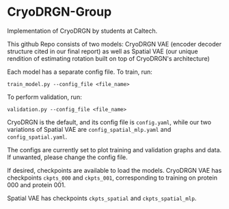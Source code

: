 # CryoDRGN-Group

Implementation of CryoDRGN by students at Caltech. 

This github Repo consists of two models: CryoDRGN VAE (encoder decoder structure cited in our final report) as well as Spatial VAE (our unique rendition of estimating rotation built on top of CryoDRGN's architecture)

Each model has a separate config file. 
To train, run:
```
train_model.py --config_file <file_name>
```

To perform validation, run:
```
validation.py --config_file <file_name>
```

CryoDRGN is the default, and its config file is `config.yaml`, while our two variations of Spatial VAE are `config_spatial_mlp.yaml` and `config_spatial.yaml`. 

The configs are currently set to plot training and validation graphs and data. If unwanted, please change the config file. 

If desired, checkpoints are available to load the models. CryoDRGN VAE has checkpoints `ckpts_000` and `ckpts_001`, corresponding to training on protein 000 and protein 001. 

Spatial VAE has checkpoints `ckpts_spatial` and `ckpts_spatial_mlp`.
